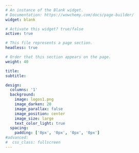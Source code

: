 ```yaml
---
# An instance of the Blank widget.
# Documentation: https://wowchemy.com/docs/page-builder/
widget: blank

# Activate this widget? true/false
active: true

# This file represents a page section.
headless: true

# Order that this section appears on the page.
weight: 40

title:
subtitle:

design:
  columns: '1'
  background:
    image: logos1.png
    image_darken: 20
    image_parallax: false
    image_position: center
    image_size: large
    text_color_light: true
  spacing:
    padding: ['0px', '0px', '0px', '0px']
#advanced:
#  css_class: fullscreen
---
```

